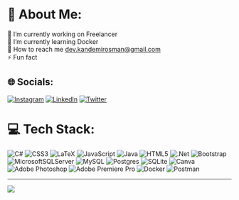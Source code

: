 # 💫 About Me:
🔭 I’m currently working on Freelancer<br>🌱 I’m currently learning Docker<br>💬 How to reach me dev.kandemirosman@gmail.com<br>⚡ Fun fact


## 🌐 Socials:
[![Instagram](https://img.shields.io/badge/Instagram-%23E4405F.svg?logo=Instagram&logoColor=white)](https://instagram.com/dev_quandemir) [![LinkedIn](https://img.shields.io/badge/LinkedIn-%230077B5.svg?logo=linkedin&logoColor=white)](https://linkedin.com/in/kandemirosman) [![Twitter](https://img.shields.io/badge/Twitter-%231DA1F2.svg?logo=Twitter&logoColor=white)](https://twitter.com/dev_quandemir) 

# 💻 Tech Stack:
![C#](https://img.shields.io/badge/c%23-%23239120.svg?style=flat&logo=c-sharp&logoColor=white) ![CSS3](https://img.shields.io/badge/css3-%231572B6.svg?style=flat&logo=css3&logoColor=white) ![LaTeX](https://img.shields.io/badge/latex-%23008080.svg?style=flat&logo=latex&logoColor=white) ![JavaScript](https://img.shields.io/badge/javascript-%23323330.svg?style=flat&logo=javascript&logoColor=%23F7DF1E) ![Java](https://img.shields.io/badge/java-%23ED8B00.svg?style=flat&logo=java&logoColor=white) ![HTML5](https://img.shields.io/badge/html5-%23E34F26.svg?style=flat&logo=html5&logoColor=white) ![.Net](https://img.shields.io/badge/.NET-5C2D91?style=flat&logo=.net&logoColor=white) ![Bootstrap](https://img.shields.io/badge/bootstrap-%23563D7C.svg?style=flat&logo=bootstrap&logoColor=white) ![MicrosoftSQLServer](https://img.shields.io/badge/Microsoft%20SQL%20Sever-CC2927?style=flat&logo=microsoft%20sql%20server&logoColor=white) ![MySQL](https://img.shields.io/badge/mysql-%2300f.svg?style=flat&logo=mysql&logoColor=white) ![Postgres](https://img.shields.io/badge/postgres-%23316192.svg?style=flat&logo=postgresql&logoColor=white) ![SQLite](https://img.shields.io/badge/sqlite-%2307405e.svg?style=flat&logo=sqlite&logoColor=white) ![Canva](https://img.shields.io/badge/Canva-%2300C4CC.svg?style=flat&logo=Canva&logoColor=white) ![Adobe Photoshop](https://img.shields.io/badge/adobephotoshop-%2331A8FF.svg?style=flat&logo=adobephotoshop&logoColor=white) ![Adobe Premiere Pro](https://img.shields.io/badge/Adobe%20Premiere%20Pro-9999FF.svg?style=flat&logo=Adobe%20Premiere%20Pro&logoColor=white) ![Docker](https://img.shields.io/badge/docker-%230db7ed.svg?style=flat&logo=docker&logoColor=white) ![Postman](https://img.shields.io/badge/Postman-FF6C37?style=flat&logo=postman&logoColor=white)
<!-- # 📊 GitHub Stats:
![](https://github-readme-stats.vercel.app/api?username=quandemir&theme=dark&hide_border=true&include_all_commits=false&count_private=true)<br/>
![](https://github-readme-streak-stats.herokuapp.com/?user=quandemir&theme=dark&hide_border=true)<br/>
![](https://github-readme-stats.vercel.app/api/top-langs/?username=quandemir&theme=dark&hide_border=true&include_all_commits=false&count_private=true&layout=compact)
-->
<!--
### ✍️ Random Dev Quote
![](https://quotes-github-readme.vercel.app/api?type=horizontal&theme=dark)
-->
<!--  -->
---
[![](https://visitcount.itsvg.in/api?id=quandemir&icon=2&color=0)](https://visitcount.itsvg.in)

<!-- Proudly created with GPRM ( https://gprm.itsvg.in ) -->
